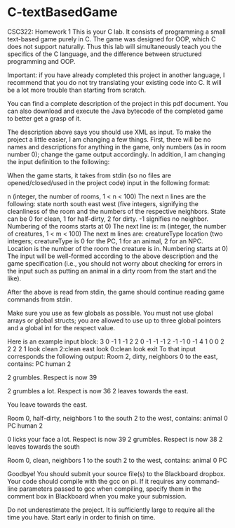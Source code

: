 # C-textBasedGame
CSC322: Homework 1
This is your C lab. It consists of programming a small text-based game purely in C. The game was designed for OOP, which C does not support naturally. Thus this lab will simultaneously teach you the specifics of the C language, and the difference between structured programming and OOP.

Important: if you have already completed this project in another language, I recommend that you do not try translating your existing code into C. It will be a lot more trouble than starting from scratch.

You can find a complete description of the project in this pdf document. You can also download and execute the Java bytecode of the completed game to better get a grasp of it.

The description above says you should use XML as input. To make the project a little easier, I am changing a few things. First, there will be no names and descriptions for anything in the game, only numbers (as in room number 0); change the game output accordingly. In addition, I am changing the input definition to the following:

When the game starts, it takes from stdin (so no files are opened/closed/used in the project code) input in the following format:

n (integer, the number of rooms, 1 < n < 100)
The next n lines are the following:
state north south east west (five integers, signifying the cleanliness of the room and the numbers of the respective neighbors. State can be 0 for clean, 1 for half-dirty, 2 for dirty. -1 signifies no neighbor. Numbering of the rooms starts at 0)
The next line is:
m (integer, the number of creatures, 1 < m < 100)
The next m lines are:
creatureType location (two integers; creatureType is 0 for the PC, 1 for an animal, 2 for an NPC. Location is the number of the room the creature is in. Numbering starts at 0)
The input will be well-formed according to the above description and the game specification (i.e., you should not worry about checking for errors in the input such as putting an animal in a dirty room from the start and the like).

After the above is read from stdin, the game should continue reading game commands from stdin.

Make sure you use as few globals as possible. You must not use global arrays or global structs; you are allowed to use up to three global pointers and a global int for the respect value.

Here is an example input block:
3
0 -1 1 -1 2
2 0 -1 -1 -1
2 -1 -1 0 -1
4
1 0
0 2
2 2
2 1
look
clean
2:clean
east
look
0:clean
look
exit
To that input corresponds the following output:
Room 2, dirty, neighbors 0 to the east, contains:
PC
human 2

2 grumbles. Respect is now 39

2 grumbles a lot. Respect is now 36
2 leaves towards the east.

You leave towards the east.

Room 0, half-dirty, neighbors 1 to the south 2 to the west, contains:
animal 0
PC
human 2

0 licks your face a lot. Respect is now 39
2 grumbles. Respect is now 38
2 leaves towards the south

Room 0, clean, neighbors 1 to the south 2 to the west, contains:
animal 0
PC

Goodbye!
You should submit your source file(s) to the Blackboard dropbox. Your code should compile with the gcc on pi. If it requires any command-line parameters passed to gcc when compiling, specify them in the comment box in Blackboard when you make your submission.

Do not underestimate the project. It is sufficiently large to require all the time you have. Start early in order to finish on time.

